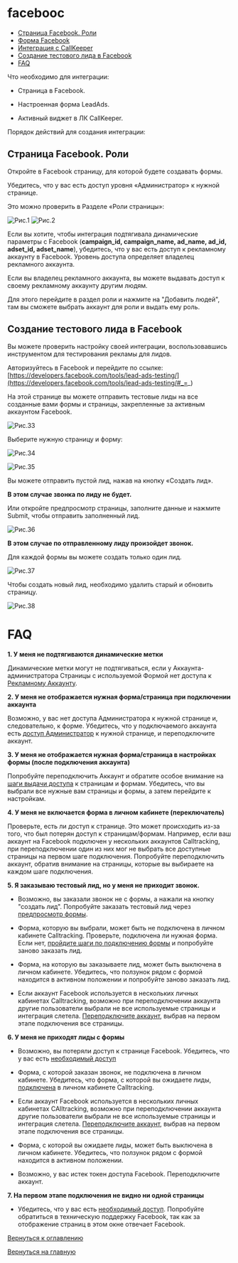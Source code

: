 # facebooc
* [Страница Facebook. Роли](#Страница-Facebook-роли)
* [Форма Facebook](#Форма-Facebook)
* [Интеграция с CallKeeper](#Интеграция-с-CallKeeper)
* [Создание тестового лида в Facebook](#Создание-тестового-лида-в-Facebook)
* [FAQ](#faq)

Что необходимо для интеграции:

- Страница в Facebook.

- Настроенная форма LeadAds.

- Активный виджет в ЛК CallKeeper.  

Порядок действий для создания интеграции:

## Страница Facebook. Роли  

Откройте в Facebook страницу, для которой будете создавать формы.

Убедитесь, что у вас есть доступ уровня «Администратор» к нужной странице.

Это можно проверить в Разделе «Роли страницы»:

![Рис.1](images/set_rol.jpg)
![Рис.2](images/rol.jpg)

Если вы хотите, чтобы интеграция подтягивала динамические параметры с Facebook (**campaign_id, campaign_name, ad_name, ad_id, adset_id, adset_name**), убедитесь, что у вас есть доступ к рекламному аккаунту в Facebook. Уровень доступа определяет владелец рекламного аккаунта.

Если вы владелец рекламного аккаунта, вы можете выдавать доступ к своему рекламному аккаунту другим людям.
 
Для этого перейдите в раздел роли и нажмите на "Добавить людей", там вы сможете выбрать аккаунт для роли и выдать ему роль.

























## Создание тестового лида в Facebook

Вы можете проверить настройку своей интеграции, воспользовавшись инструментом для тестирования рекламы для лидов.

Авторизуйтесь в Facebook  и перейдите по ссылке: [https://developers.facebook.com/tools/lead-ads-testing/](https://developers.facebook.com/tools/lead-ads-testing/#_=_)

На этой странице вы можете отправить тестовые лиды на все созданные вами формы и страницы, закрепленные за активным аккаунтом Facebook.

![Рис.33](images/test_lead_1.png)
  
Выберите нужную страницу и форму:

![Рис.34](images/test_lead_2.png)

![Рис.35](images/test_lead_3.png)

Вы можете отправить пустой лид, нажав на кнопку «Создать лид».


**В этом случае звонка по лиду не будет.**

Или откройте предпросмотр страницы, заполните данные и нажмите Submit, чтобы отправить заполненный лид.

![Рис.36](images/test_lead_7.png)

**В этом случае по отправленному лиду произойдет звонок.**

Для каждой формы вы можете создать только один лид.

![Рис.37](images/test_lead_4.png)

Чтобы создать новый лид, необходимо удалить старый и обновить страницу.

![Рис.38](images/test_lead_5.png)


# FAQ

**1. У меня не подтягиваются динамические метки**

Динамические метки могут не подтягиваться, если у Аккаунта-администратора Страницы с используемой Формой нет доступа к [Рекламному Аккаунту](#Страница-Facebook-роли). 

**2. У меня не отображается нужная форма/страница при подключении аккаунта**

Возможно, у вас нет доступа Администратора к нужной странице и, следовательно, к форме. Убедитесь, что у подключаемого аккаунта есть [доступ Администратор](#Страница-Facebook-роли) к нужной странице, и переподключите аккаунт.

**3. У меня не отображается нужная форма/страница в настройках формы (после подключения аккаунта)**

Попробуйте переподключить Аккаунт и обратите особое внимание на [шаги выдачи доступа](#интеграция-с-calltracking) к cтраницам и формам. Убедитесь, что вы выбрали все нужные вам страницы и формы, а затем перейдите к настройкам.

**4. У меня не включается форма в личном кабинете (переключатель)**

Проверьте, есть ли доступ к странице. 
Это может происходить из-за того, что был потерян доступ к страницам/формам. Например, если ваш аккаунт на Facebook подключен у нескольких аккаунтов Calltracking, при переподключении один из них мог не выбрать все доступные страницы на первом шаге подключения. Попробуйте переподключить аккаунт, обратив внимание на страницы, которые вы выбираете на каждом шаге подключения.

**5. Я заказываю тестовый лид, но у меня не приходит звонок.**

- Возможно, вы заказали звонок не с формы, а нажали на кнопку "создать лид". 
Попробуйте заказать тестовый лид через [предпросмотр формы](#Создание-тестового-лида-в-Facebook).

- Форма, которую вы выбрали, может быть не подключена в личном кабинете Calltracking. Проверьте, подключена ли нужная форма. Если нет, [пройдите шаги по подключению формы](#Интеграция-с-Calltracking) и попробуйте заново заказать лид. 

- Форма, на которую вы заказываете лид, может быть выключена в личном кабинете. Убедитесь, что ползунок рядом с формой находится в активном положении и попробуйте заново заказать лид.

- Если аккаунт Facebook используется в нескольких личных кабинетах Calltracking, возможно при переподключении аккаунта другие пользователи выбрали не все используемые страницы и интеграция слетела. [Переподключите аккаунт](#Интеграция-с-Calltracking), выбрав на первом этапе подключения все страницы.

**6. У меня не приходят лиды с формы**

- Возможно, вы потеряли доступ к странице Facebook. Убедитесь, что у вас есть [необходимый доступ](#Страница-Facebook-роли)

- Форма, с которой заказан звонок, не подключена в личном кабинете. Убедитесь, что форма, с которой вы ожидаете лиды, [подключена](##Интеграция-с-Calltracking) в личном кабинете Calltracking.

- Если аккаунт Facebook используется в нескольких личных кабинетах CAlltracking, возможно при переподключении аккаунта другие пользователи выбрали не все используемые страницы и интеграция слетела. [Переподключите аккаунт](#Интеграция-с-Calltracking), выбрав на первом этапе подключения все страницы.

- Форма, с которой вы ожидаете лиды, может быть выключена в личном кабинете. Убедитесь, что ползунок рядом с формой находится в активном положении.

- Возможно, у вас истек токен доступа Facebook. Переподключите аккаунт.

**7. На первом этапе подключения не видно ни одной страницы**

- Убедитесь, что у вас есть [необходимый доступ](#Страница-Facebook-роли). Попробуйте обратиться в техническую поддержку Facebook, так как за отображение страниц в этом окне отвечает Facebook.



[Вернуться к оглавлению](#навигация)

[Вернуться на главную](/README.md/#documentation)
